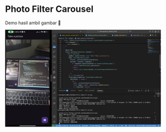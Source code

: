 # Photo Filter Carousel

Demo hasil ambil gambar 🎨

<img src="assets/photo.png" alt="Demo Photo Filter" width="600">

